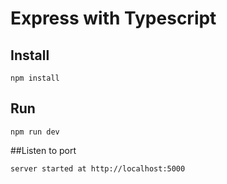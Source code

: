 # Express with Typescript

## Install

```
npm install
```

## Run

```
npm run dev
```

##Listen to port

```
server started at http://localhost:5000
```
